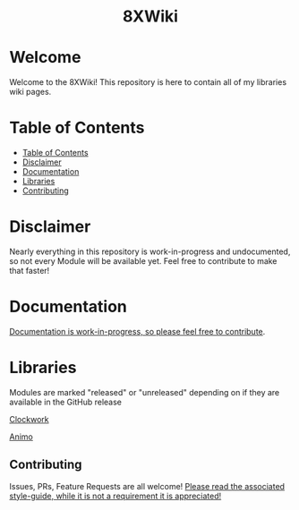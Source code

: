 
<div align=center>  <h1> 8XWiki </h1>  </div>

# Welcome
Welcome to the 8XWiki! This repository is here to contain all of my libraries wiki pages.

# Table of Contents

- [Table of Contents](#table-of-contents)
- [Disclaimer](#disclaimer)
- [Documentation](#documentation)
- [Libraries](#libraries)
- [Contributing](#contributing)

# Disclaimer
Nearly everything in this repository is work-in-progress and undocumented, so not every Module will be available yet. Feel free to contribute to make that faster!

# Documentation
[Documentation is work-in-progress, so please feel free to contribute](https://github.com/Dappermang/8XLib/wiki)</link>.

# Libraries
Modules are marked "released" or "unreleased" depending on if they are available in the GitHub release

[Clockwork](https://github.com/Dappermang/Clockwork/tree/main)

[Animo](https://github.com/Dappermang/Animo/tree/main)

## Contributing
Issues, PRs, Feature Requests are all welcome!
[Please read the associated style-guide, while it is not a requirement it is appreciated!](https://github.com/Dappermang/8XLib/blob/release/CONTRIBUTING.md)
